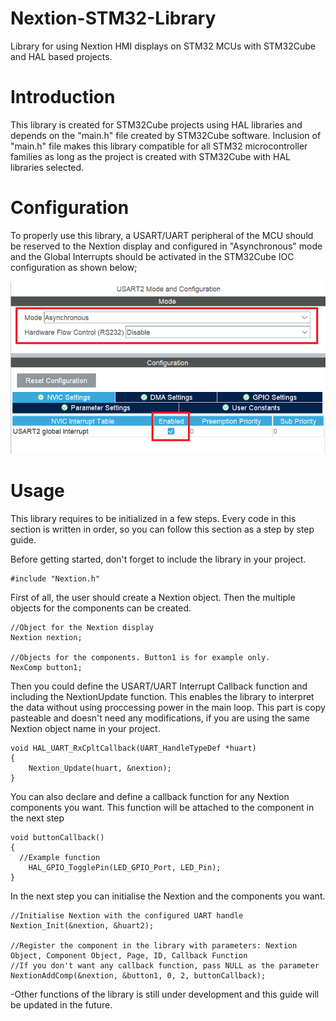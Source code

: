 # Nextion-STM32-Library
Library for using Nextion HMI displays on STM32 MCUs with STM32Cube and HAL based projects. 

# Introduction
This library is created for STM32Cube projects using HAL libraries and depends on the "main.h" file created by STM32Cube software. Inclusion of "main.h" file makes this library compatible for all STM32 microcontroller families as long as the project is created with STM32Cube with HAL libraries selected. 

# Configuration
To properly use this library, a USART/UART peripheral of the MCU should be reserved to the Nextion display and configured in "Asynchronous" mode and the Global Interrupts should be activated in the STM32Cube IOC configuration as shown below;

![](img/USARTConfig.png)
# Usage

This library requires to be initialized in a few steps. Every code in this section is written in order, so you can follow this section as a step by step guide. 

Before getting started, don't forget to include the library in your project.
```
#include "Nextion.h"
```


First of all, the user should create a Nextion object. Then the multiple objects for the components can be created. 
```
//Object for the Nextion display
Nextion nextion;

//Objects for the components. Button1 is for example only. 
NexComp button1;
```


Then you could define the USART/UART Interrupt Callback function and including the NextionUpdate function. This enables the library to interpret the data without using proccessing power in the main loop. This part is copy pasteable and doesn't need any modifications, if you are using the same Nextion object name in your project. 
```
void HAL_UART_RxCpltCallback(UART_HandleTypeDef *huart)
{
	Nextion_Update(huart, &nextion);
}
```


You can also declare and define a callback function for any Nextion components you want. This function will be attached to the component in the next step
```
void buttonCallback()
{
  //Example function
	HAL_GPIO_TogglePin(LED_GPIO_Port, LED_Pin);
}
```


In the next step you can initialise the Nextion and the components you want. 
```
//Initialise Nextion with the configured UART handle
Nextion_Init(&nextion, &huart2);

//Register the component in the library with parameters: Nextion Object, Component Object, Page, ID, Callback Function
//If you don't want any callback function, pass NULL as the parameter 
NextionAddComp(&nextion, &button1, 0, 2, buttonCallback);
```

-Other functions of the library is still under development and this guide will be updated in the future. 

